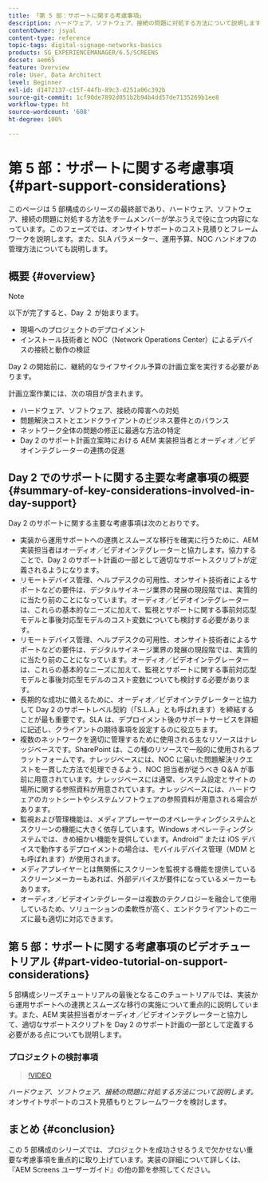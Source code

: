 ```yaml
---
title: 「第 5 部：サポートに関する考慮事項」
description: ハードウェア、ソフトウェア、接続の問題に対処する方法について説明します。オンサイトサポートのコスト見積もりとフレームワークを検討します。SLA パラメーター、運用予算、NOC ハンドオフの管理方法についても説明します。
contentOwner: jsyal
content-type: reference
topic-tags: digital-signage-networks-basics
products: SG_EXPERIENCEMANAGER/6.5/SCREENS
docset: aem65
feature: Overview
role: User, Data Architect
level: Beginner
exl-id: d1472137-c15f-44fb-89c3-d251a06c392b
source-git-commit: 1cf90de7892d051b2b94b4dd57de7135269b1ee8
workflow-type: ht
source-wordcount: '608'
ht-degree: 100%

---
```


# 第 5 部：サポートに関する考慮事項 {#part-support-considerations}

このページは 5 部構成のシリーズの最終部であり、ハードウェア、ソフトウェア、接続の問題に対処する方法をチームメンバーが学ぶうえで役に立つ内容になっています。このフェーズでは、オンサイトサポートのコスト見積りとフレームワークを説明します。また、SLA パラメーター、運用予算、NOC ハンドオフの管理方法についても説明します。

## 概要 {#overview}

>[!NOTE]
>
>以下が完了すると、Day ２ が始まります。
>
>* 現場へのプロジェクトのデプロイメント
>* インストール技術者と NOC（Network Operations Center）によるデバイスの接続と動作の検証
>
>Day 2 の開始前に、継続的なライフサイクル予算の計画立案を実行する必要があります。

計画立案作業には、次の項目が含まれます。

* ハードウェア、ソフトウェア、接続の障害への対処
* 問題解決コストとエンドクライアントのビジネス要件とのバランス
* ネットワーク全体の問題の修正に最適な方法の特定
* Day 2 のサポート計画立案時における AEM 実装担当者とオーディオ／ビデオインテグレーターの連携の促進

## Day 2 でのサポートに関する主要な考慮事項の概要 {#summary-of-key-considerations-involved-in-day-support}

Day 2 のサポートに関する主要な考慮事項は次のとおりです。

* 実装から運用サポートへの連携とスムーズな移行を確実に行うために、AEM 実装担当者はオーディオ／ビデオインテグレーターと協力します。協力することで、Day 2 のサポート計画の一部として適切なサポートスクリプトが定義されるようになります。
* リモートデバイス管理、ヘルプデスクの可用性、オンサイト技術者によるサポートなどの要件は、デジタルサイネージ業界の発展の現段階では、実質的に当たり前のことになっています。オーディオ／ビデオインテグレーターは、これらの基本的なニーズに加えて、監視とサポートに関する事前対応型モデルと事後対応型モデルのコスト変数についても検討する必要があります。
* リモートデバイス管理、ヘルプデスクの可用性、オンサイト技術者によるサポートなどの要件は、デジタルサイネージ業界の発展の現段階では、実質的に当たり前のことになっています。オーディオ／ビデオインテグレーターは、これらの基本的なニーズに加えて、監視とサポートに関する事前対応型モデルと事後対応型モデルのコスト変数についても検討する必要があります。
* 長期的な成功に備えるために、オーディオ／ビデオインテグレーターと協力して Day 2 のサポートレベル契約（「S.L.A.」とも呼ばれます）を締結することが最も重要です。SLA は、デプロイメント後のサポートサービスを詳細に記述し、クライアントの期待事項を設定するのに役立ちます。
* 複数のネットワークを適切に管理するために使用される主なリソースはナレッジベースです。SharePoint は、この種のリソースで一般的に使用されるプラットフォームです。ナレッジベースには、NOC に届いた問題解決リクエストを一貫した方法で処理できるよう、NOC 担当者が従うべき Q＆A が事前に用意されています。ナレッジベースには通常、システム設定とサイトの場所に関する参照資料が用意されています。ナレッジベースには、ハードウェアのカットシートやシステムソフトウェアの参照資料が用意される場合があります。
* 監視および管理機能は、メディアプレーヤーのオペレーティングシステムとスクリーンの機能に大きく依存しています。Windows オペレーティングシステムでは、きめ細かい機能を提供しています。Android™ または iOS デバイスで動作するデプロイメントの場合は、モバイルデバイス管理（MDM とも呼ばれます）が使用されます。
* メディアプレイヤーとは無関係にスクリーンを監視する機能を提供しているスクリーンメーカーもあれば、外部デバイスが要件になっているメーカーもあります。
* オーディオ／ビデオインテグレーターは複数のテクノロジーを融合して使用しているため、ソリューションの柔軟性が高く、エンドクライアントのニーズに最も適切に対応できます。

## 第 5 部：サポートに関する考慮事項のビデオチュートリアル {#part-video-tutorial-on-support-considerations}

5 部構成シリーズチュートリアルの最後となるこのチュートリアルでは、実装から運用サポートへの連携とスムーズな移行の実施について重点的に説明しています。また、AEM 実装担当者がオーディオ／ビデオインテグレーターと協力して、適切なサポートスクリプトを Day 2 のサポート計画の一部として定義する必要がある点についても説明します。

### プロジェクトの検討事項

>[!VIDEO](https://video.tv.adobe.com/v/28383)

*ハードウェア、ソフトウェア、接続の問題に対処する方法について説明します。*&#x200B;オンサイトサポートのコスト見積もりとフレームワークを検討します。

## まとめ {#conclusion}

この 5 部構成のシリーズでは、プロジェクトを成功させるうえで欠かせない重要な考慮事項を重点的に取り上げています。実装の詳細について詳しくは、『AEM Screens ユーザーガイド』の他の節を参照してください。
